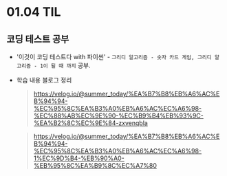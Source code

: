 <h1> 01.04 TIL </h1>

## 코딩 테스트 공부

- '이것이 코딩 테스트다 with 파이썬' - `그리디 알고리즘 - 숫자 카드 게임, 그리디 알고리즘 - 1이 될 때 까지` 공부.

- 학습 내용 블로그 정리 
  > https://velog.io/@summer_today/%EA%B7%B8%EB%A6%AC%EB%94%94-%EC%95%8C%EA%B3%A0%EB%A6%AC%EC%A6%98-%EC%88%AB%EC%9E%90-%EC%B9%B4%EB%93%9C-%EA%B2%8C%EC%9E%84-zxvenqbla
  
  > https://velog.io/@summer_today/%EA%B7%B8%EB%A6%AC%EB%94%94-%EC%95%8C%EA%B3%A0%EB%A6%AC%EC%A6%98-1%EC%9D%B4-%EB%90%A0-%EB%95%8C%EA%B9%8C%EC%A7%80